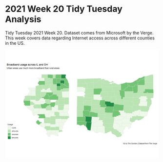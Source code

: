 # 2021 Week 20 Tidy Tuesday Analysis

Tidy Tuesday 2021 Week 20. Dataset comes from Microsoft by the Verge. This week covers data regarding Internet access across different counties in the US.

![Notable Plot](https://github.com/Tgordon523/tidy_tuesdays/blob/main/05-11-2021/plots/il_vs_ohio_usage.png)

